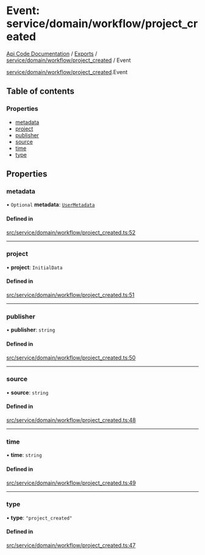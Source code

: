 # Event: service/domain/workflow/project_created
[Api Code Documentation](../README.md) / [Exports](../modules.md) / [service/domain/workflow/project\_created](../modules/service_domain_workflow_project_created.md) / Event

[service/domain/workflow/project\_created](../modules/service_domain_workflow_project_created.md).Event

## Table of contents

### Properties

- [metadata](service_domain_workflow_project_created.Event.md#metadata)
- [project](service_domain_workflow_project_created.Event.md#project)
- [publisher](service_domain_workflow_project_created.Event.md#publisher)
- [source](service_domain_workflow_project_created.Event.md#source)
- [time](service_domain_workflow_project_created.Event.md#time)
- [type](service_domain_workflow_project_created.Event.md#type)

## Properties

### metadata

• `Optional` **metadata**: [`UserMetadata`](../modules/service_domain_metadata.md#usermetadata)

#### Defined in

[src/service/domain/workflow/project_created.ts:52](https://github.com/openkfw/TruBudget/blob/c993c60c/api/src/service/domain/workflow/project_created.ts#L52)

___

### project

• **project**: `InitialData`

#### Defined in

[src/service/domain/workflow/project_created.ts:51](https://github.com/openkfw/TruBudget/blob/c993c60c/api/src/service/domain/workflow/project_created.ts#L51)

___

### publisher

• **publisher**: `string`

#### Defined in

[src/service/domain/workflow/project_created.ts:50](https://github.com/openkfw/TruBudget/blob/c993c60c/api/src/service/domain/workflow/project_created.ts#L50)

___

### source

• **source**: `string`

#### Defined in

[src/service/domain/workflow/project_created.ts:48](https://github.com/openkfw/TruBudget/blob/c993c60c/api/src/service/domain/workflow/project_created.ts#L48)

___

### time

• **time**: `string`

#### Defined in

[src/service/domain/workflow/project_created.ts:49](https://github.com/openkfw/TruBudget/blob/c993c60c/api/src/service/domain/workflow/project_created.ts#L49)

___

### type

• **type**: ``"project_created"``

#### Defined in

[src/service/domain/workflow/project_created.ts:47](https://github.com/openkfw/TruBudget/blob/c993c60c/api/src/service/domain/workflow/project_created.ts#L47)
